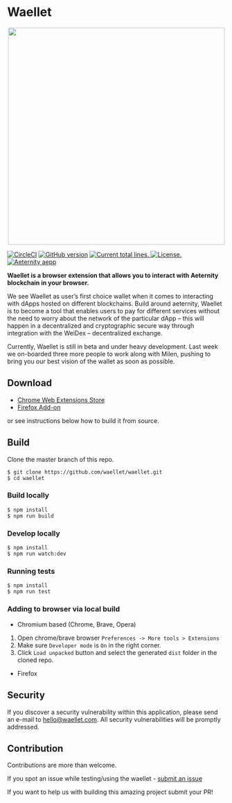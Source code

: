# Waellet

<p align="center">
<img
    src="https://waellet.com/images/waellet_transparent.png"
    width="500px">
</p>

[![CircleCI](https://circleci.com/gh/aeternity/aepp-waellet/tree/master.svg?style=svg)](https://circleci.com/gh/aeternity/aepp-waellet/tree/master)
[![GitHub version](https://badge.fury.io/gh/aeternity%2Faepp-waellet.svg)](https://badge.fury.io/gh/aeternity%2Faepp-waellet)
<a href="https://github.com/aeternity/aepp-waellet">
  <img src="https://tokei.rs/b1/github/aeternity/aepp-waellet?category=lines" alt="Current total lines.">
</a>
<a href="https://github.com/aeternity/aepp-waellet/blob/master/LICENSE">
  <img src="https://img.shields.io/badge/license-ISC-blue.svg" alt="License.">
</a>
<a href="https://github.com/aeternity/aepp-waellet/blob/master/LICENSE">
  <img src="https://img.shields.io/badge/aeternity-aepp-%23F22F70.svg" alt="Aeternity aepp">
</a>

**Waellet is a browser extension that allows you to interact with Aeternity blockchain in your browser.**

We see Waellet as user’s first choice wallet when it comes to interacting with dApps hosted on different blockchains. Build around aeternity, Waellet is to become a tool that enables users to pay for different services without the need to worry about the network of the particular dApp – this will happen in a decentralized and cryptographic secure way through integration with the WeiDex – decentralized exchange.

Currently, Waellet is still in beta and under heavy development. Last week we on-boarded three more people to work along with Milen, pushing to bring you our best vision of the wallet as soon as possible.

## Download 
- [Chrome Web Extensions Store](https://chrome.google.com/webstore/detail/waellet/nnkfipoloblhgnahnaocfkhmmplcdneb)
- [Firefox Add-on](https://addons.mozilla.org/en-US/firefox/addon/waellet/)

or see instructions below how to build it from source.


## Build

Clone the master branch of this repo.

```
$ git clone https://github.com/waellet/waellet.git
$ cd waellet
```

### Build locally

```
$ npm install
$ npm run build
```

### Develop locally

```
$ npm install
$ npm run watch:dev
```

### Running tests

```
$ npm install
$ npm run test
```

### Adding to browser via local build

- Chromium based (Chrome, Brave, Opera)

1. Open chrome/brave browser `Preferences -> More tools > Extensions`
2. Make sure `Developer mode` is `On` in the right corner.
3. Click `Load unpacked` button and select the generated `dist` folder in the cloned repo.

- Firefox




## Security
If you discover a security vulnerability within this application, please send an e-mail to hello@waellet.com. All security vulnerabilities will be promptly addressed.

## Contribution

Contributions are more than welcome.

If you spot an issue while testing/using the waellet - [submit an issue](https://github.com/aeternity/aepp-waellet/issues)

If you want to help us with building this amazing project submit your PR!
